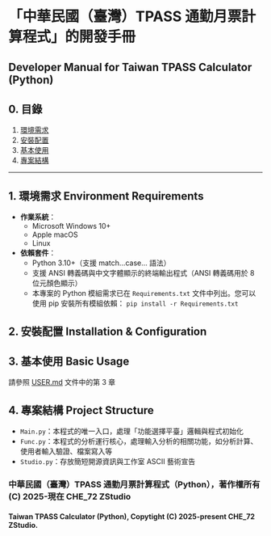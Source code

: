 # 「中華民國（臺灣）TPASS 通勤月票計算程式」的開發手冊
## Developer Manual for Taiwan TPASS Calculator (Python)

## 0. 目錄

1. [環境需求](#1-環境需求-environment-requirements)
2. [安裝配置](#2-安裝配置-installation--configuration)
3. [基本使用](#3-基本使用-basic-usage)
4. [專案結構](#4-專案結構-project-structure)

---

## 1. 環境需求 Environment Requirements
- **作業系統**：
    - Microsoft Windows 10+
    - Apple macOS
    - Linux
- **依賴套件**：
    - Python 3.10+（支援 match...case... 語法）  
    - 支援 ANSI 轉義碼與中文字體顯示的終端輸出程式（ANSI 轉義碼用於 8 位元顏色顯示）  
    - 本專案的 Python 模組需求已在 `Requirements.txt` 文件中列出。您可以使用 pip 安裝所有模組依賴： `pip install -r Requirements.txt`  

## 2. 安裝配置 Installation & Configuration

## 3. 基本使用 Basic Usage
請參照 [USER.md](https://github.com/CHE-72-ZStudio/Taiwan-TPASS-Calculator-Python/blob/main/USER.md) 文件中的第 3 章

## 4. 專案結構 Project Structure
- `Main.py`：本程式的唯一入口，處理「功能選擇平臺」邏輯與程式初始化
- `Func.py`：本程式的分析運行核心，處理輸入分析的相關功能，如分析計算、使用者輸入驗證、檔案寫入等
- `Studio.py`：存放簡短開源資訊與工作室 ASCII 藝術宣告

### 中華民國（臺灣）TPASS 通勤月票計算程式（Python），著作權所有 (C) 2025-現在 CHE_72 ZStudio  
#### Taiwan TPASS Calculator (Python), Copytight (C) 2025-present CHE_72 ZStudio.  